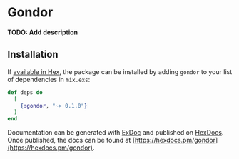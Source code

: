 # Gondor

**TODO: Add description**

## Installation

If [available in Hex](https://hex.pm/docs/publish), the package can be installed
by adding `gondor` to your list of dependencies in `mix.exs`:

```elixir
def deps do
  [
    {:gondor, "~> 0.1.0"}
  ]
end
```

Documentation can be generated with [ExDoc](https://github.com/elixir-lang/ex_doc)
and published on [HexDocs](https://hexdocs.pm). Once published, the docs can
be found at [https://hexdocs.pm/gondor](https://hexdocs.pm/gondor).

